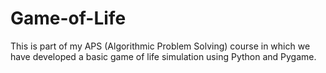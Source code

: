 # Game-of-Life
This is part of my APS (Algorithmic Problem Solving) course in which we have developed a basic game of life simulation using Python and Pygame.
